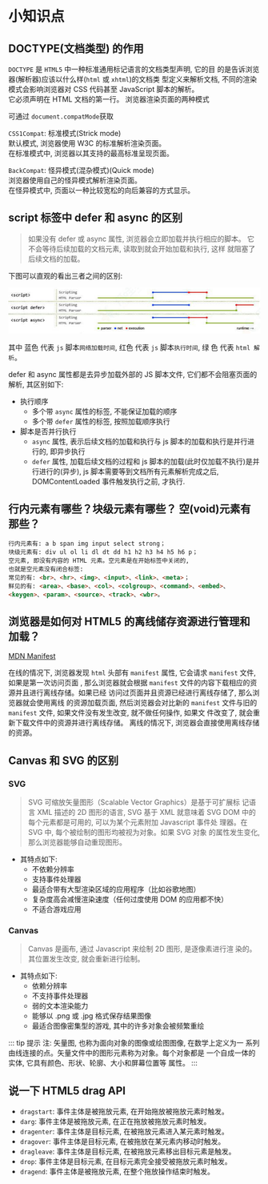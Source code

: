 # 小知识点

## DOCTYPE(⽂档类型) 的作⽤

`DOCTYPE` 是 `HTML5` 中一种标准通用标记语言的文档类型声明, 它的目
的是告诉浏览器(解析器)应该以什么样(`html` 或 `xhtml`)的文档类
型定义来解析文档, 不同的渲染模式会影响浏览器对 CSS 代码甚⾄ JavaScript 脚本的解析。  
 <span class="cor-da">它必须声明在 HTML ⽂档的第⼀⾏。</span>
浏览器渲染页面的两种模式

可通过 `document.compatMode`获取

`CSS1Compat`: <span class="cor-tip">标准模式(Strick mode)</span>  
 默认模式, 浏览器使用 W3C 的标准解析渲染页面。  
 在标准模式中, 浏览器以其支持的最高标准呈现页面。

`BackCompat`: <span class="cor-wa">怪异模式(混杂模式)(Quick mode)</span>  
 浏览器使用自己的怪异模式解析渲染页面。  
 在怪异模式中, 页面以一种比较宽松的向后兼容的方式显示。

## script 标签中 defer 和 async 的区别

> 如果没有 defer 或 async 属性, 浏览器会立即加载并执行相应的脚本。
> 它不会等待后续加载的文档元素, 读取到就会开始加载和执行, 这样
> 就阻塞了后续文档的加载。

下图可以直观的看出三者之间的区别:

![image](../assets/main-1.jpg)

其中 <span class="cor-in">蓝色</span> 代表 `js` 脚本`网络加载时间`, <span class="cor-da">红色</span> 代表 `js` 脚本`执行时间`, <span class="cor-tip">绿
色</span> 代表 `html 解析`。

defer 和 async 属性都是去异步加载外部的 JS 脚本文件, 它们都不会阻塞页面的解析, 其区别如下:

- 执行顺序
  - 多个带 `async` 属性的标签, 不能保证加载的顺序
  - 多个带 `defer` 属性的标签, 按照加载顺序执行
- 脚本是否并行执行
  - `async` 属性, 表示后续文档的加载和执行与 js 脚本的加载和执行是并行进行的, 即异步执行
  - `defer` 属性, 加载后续文档的过程和 js 脚本的加载(此时仅加载不执行)是并行进行的(异步), js 脚本需要等到文档所有元素解析完成之后,
    DOMContentLoaded 事件触发执行之前, 才执行.

## 行内元素有哪些？块级元素有哪些？ 空(void)元素有那些？

```markdown
行内元素有: a b span img input select strong；
块级元素有: div ul ol li dl dt dd h1 h2 h3 h4 h5 h6 p；
空元素, 即没有内容的 HTML 元素。空元素是在开始标签中关闭的,
也就是空元素没有闭合标签:
常见的有: <br>、<hr>、<img>、<input>、<link>、<meta>；
鲜见的有: <area>、<base>、<col>、<colgroup>、<command>、<embed>、
<keygen>、<param>、<source>、<track>、<wbr>。
```

## 浏览器是如何对 HTML5 的离线储存资源进行管理和加载？

[MDN Manifest](https://developer.mozilla.org/zh-CN/docs/Web/Manifest)

在线的情况下, 浏览器发现 `html` 头部有 `manifest` 属性, 它会请求
`manifest` 文件, 如果是第一次访问页面 , 那么浏览器就会根据
`manifest` 文件的内容下载相应的资源并且进行离线存储。如果已经
访问过页面并且资源已经进行离线存储了, 那么浏览器就会使用离线
的资源加载页面, 然后浏览器会对比新的 `manifest` 文件与旧的
`manifest` 文件, 如果文件没有发生改变, 就不做任何操作, 如果文
件改变了, 就会重新下载文件中的资源并进行离线存储。
离线的情况下, 浏览器会直接使用离线存储的资源。

## Canvas 和 SVG 的区别

### SVG

> SVG 可缩放矢量图形（Scalable Vector Graphics）是基于可扩展标
> 记语言 XML 描述的 2D 图形的语言, SVG 基于 XML 就意味着 SVG DOM
> 中的每个元素都是可用的, 可以为某个元素附加 Javascript 事件处
> 理器。在 SVG 中, 每个被绘制的图形均被视为对象。如果 SVG 对象
> 的属性发生变化, 那么浏览器能够自动重现图形。

- 其特点如下:
  - 不依赖分辨率
  - 支持事件处理器
  - 最适合带有大型渲染区域的应用程序（比如谷歌地图）
  - 复杂度高会减慢渲染速度（任何过度使用 DOM 的应用都不快）
  - 不适合游戏应用

### Canvas

> Canvas 是画布, 通过 Javascript 来绘制 2D 图形, 是逐像素进行渲
> 染的。其位置发生改变, 就会重新进行绘制。

- 其特点如下:
  - 依赖分辨率
  - 不支持事件处理器
  - 弱的文本渲染能力
  - 能够以 .png 或 .jpg 格式保存结果图像
  - 最适合图像密集型的游戏, 其中的许多对象会被频繁重绘

::: tip 提示
注: 矢量图, 也称为面向对象的图像或绘图图像, 在数学上定义为一
系列由线连接的点。矢量文件中的图形元素称为对象。每个对象都是
一个自成一体的实体, 它具有颜色、形状、轮廓、大小和屏幕位置等
属性。
:::

## 说一下 HTML5 drag API

- `dragstart`: 事件主体是被拖放元素, 在开始拖放被拖放元素时触发。
- `darg`: 事件主体是被拖放元素, 在正在拖放被拖放元素时触发。
- `dragenter`: 事件主体是目标元素, 在被拖放元素进入某元素时触发。
- `dragover`: 事件主体是目标元素, 在被拖放在某元素内移动时触发。
- `dragleave`: 事件主体是目标元素, 在被拖放元素移出目标元素是触发。
- `drop`: 事件主体是目标元素, 在目标元素完全接受被拖放元素时触发。
- `dragend`: 事件主体是被拖放元素, 在整个拖放操作结束时触发。
